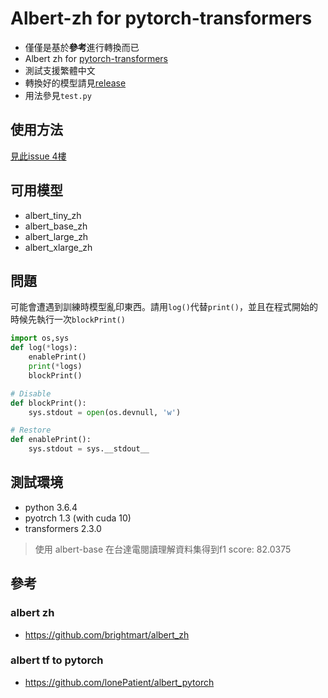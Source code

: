 # Albert-zh for pytorch-transformers
- 僅僅是基於**參考**進行轉換而已
- Albert zh for [pytorch-transformers](https://github.com/huggingface/transformers)
- 測試支援繁體中文
- 轉換好的模型請見[release](https://github.com/p208p2002/albert-zh-convert-testing/releases)
- 用法參見`test.py`

## 使用方法
[見此issue 4樓](https://github.com/lonePatient/albert_pytorch/issues/35)

## 可用模型 
- albert_tiny_zh
- albert_base_zh
- albert_large_zh
- albert_xlarge_zh

## 問題
可能會遭遇到訓練時模型亂印東西。請用`log()`代替`print()`，並且在程式開始的時候先執行一次`blockPrint()`
```python
import os,sys
def log(*logs):
    enablePrint()
    print(*logs)
    blockPrint()

# Disable
def blockPrint():
    sys.stdout = open(os.devnull, 'w')

# Restore
def enablePrint():
    sys.stdout = sys.__stdout__
```

## 測試環境
- python 3.6.4
- pyotrch 1.3 (with cuda 10)
- transformers 2.3.0
> 使用 albert-base 在台達電閱讀理解資料集得到f1 score: 82.0375

## 參考
### albert zh
- https://github.com/brightmart/albert_zh
### albert tf to pytorch
- https://github.com/lonePatient/albert_pytorch
